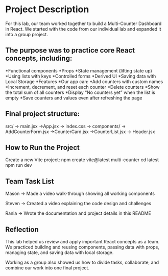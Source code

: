 # Project Description

For this lab, our team worked together to build a Multi-Counter Dashboard in React.
We started with the code from our individual lab and expanded it into a group project.
## The purpose was to practice core React concepts, including:

*Functional components
*Props
*State management (lifting state up)
*Using lists with keys
*Controlled forms
*Derived UI
*Saving data with Local Storage
*Features
*Our app can:
*Add counters with custom names
*Increment, decrement, and reset each counter
*Delete counters
*Show the total sum of all counters
*Display “No counters yet” when the list is empty
*Save counters and values even after refreshing the page

## Final project structure:

src/
-> main.jsx
 ->App.jsx
-> index.css
-> components/
   -> AddCounterForm.jsx
->CounterCard.jsx
    ->CounterList.jsx
    -> Header.jsx
   ## How to Run the Project

Create a new Vite project:
npm create vite@latest multi-counter 
cd latest
npm run dev
## Team Task List

Mason → Made a video walk-through showing all working components

Steven → Created a video explaining the code design and challenges

Rania  → Wrote the documentation and project details in this README
## Reflection

This lab helped us review and apply important React concepts as a team.
We practiced building and reusing components, passing data with props, managing state, and saving data with local storage.

Working as a group also showed us how to divide tasks, collaborate, and combine our work into one final project.
